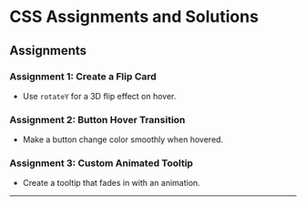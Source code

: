 # CSS Assignments and Solutions

## Assignments

### Assignment 1: Create a Flip Card
- Use `rotateY` for a 3D flip effect on hover.

### Assignment 2: Button Hover Transition
- Make a button change color smoothly when hovered.

### Assignment 3: Custom Animated Tooltip
- Create a tooltip that fades in with an animation.

---
